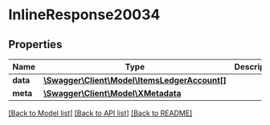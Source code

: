 # InlineResponse20034

## Properties
Name | Type | Description | Notes
------------ | ------------- | ------------- | -------------
**data** | [**\Swagger\Client\Model\ItemsLedgerAccount[]**](ItemsLedgerAccount.md) |  | [optional] 
**meta** | [**\Swagger\Client\Model\XMetadata**](XMetadata.md) |  | [optional] 

[[Back to Model list]](../../README.md#documentation-for-models) [[Back to API list]](../../README.md#documentation-for-api-endpoints) [[Back to README]](../../README.md)

